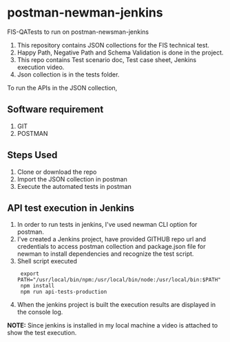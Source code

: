 # postman-newman-jenkins
FIS-QATests to run on postman-newsman-jenkins

1. This repository contains JSON collections for the FIS technical test.
2. Happy Path, Negative Path and Schema Validation is done in the project.
3. This repo contains Test scenario doc, Test case sheet, Jenkins execution video.
4. Json collection is in the tests folder.

To run the APIs in the JSON collection,
## Software requirement

1. GIT
2. POSTMAN

## Steps Used

1. Clone or download the repo
2. Import the JSON collection in postman
3. Execute the automated tests in postman 

## API test execution in Jenkins 

1. In order to run tests in jenkins, I've used newman CLI option for postman.
2. I've created a Jenkins project, have provided GITHUB repo url and credentials to access postman collection and package.json file for newman to install dependencies and recognize the test script.
3. Shell script executed 
   ```
    export PATH="/usr/local/bin/npm:/usr/local/bin/node:/usr/local/bin:$PATH"
    npm install
    npm run api-tests-production
    ```
4. When the jenkins project is built the execution results are displayed in the console log.

**NOTE:**
Since jenkins is installed in my local machine a video is attached to show the test execution.
